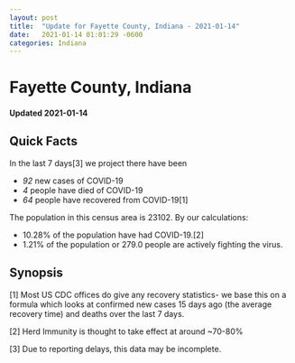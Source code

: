 ```yaml
---
layout: post
title:  "Update for Fayette County, Indiana - 2021-01-14"
date:   2021-01-14 01:01:29 -0600
categories: Indiana
---
```


# Fayette County, Indiana
#### Updated 2021-01-14

## Quick Facts

In the last 7 days[3] we project there have been
- *92* new cases of COVID-19
- *4* people have died of COVID-19
- *64* people have recovered from COVID-19[1]

The population in this census area is 23102. By our calculations:
- 10.28% of the population have had COVID-19.[2]
- 1.21% of the population or 279.0 people are actively fighting the virus.

## Synopsis




[1] Most US CDC offices do give any recovery statistics- we base this on a formula which looks at confirmed new cases
15 days ago (the average recovery time) and deaths over the last 7 days.

[2] Herd Immunity is thought to take effect at around ~70-80%

[3] Due to reporting delays, this data may be incomplete.
 
    